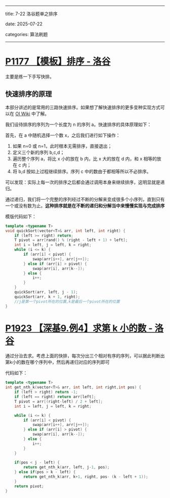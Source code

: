 
---

title: 7-22 洛谷题单之排序

date: 2025-07-22

categories: 算法刷题

---

# [P1177 【模板】排序 - 洛谷](https://www.luogu.com.cn/problem/P1177)

主要是练一下手写快排。
## 快速排序的原理

本部分讲述的是常用的三路快速排序。如果想了解快速排序的更多变种实现方式可以在 [OI Wiki](https://oi-wiki.org/basic/quick-sort/#%E6%97%B6%E9%97%B4%E5%A4%8D%E6%9D%82%E5%BA%A6) 中了解。

我们设待排序的序列为一个长度为 n 的序列 a。快速排序的具体原理如下：

首先，在 a 中随机选择一个数 x，之后我们进行如下操作：

1. 如果 n=0 或 n=1，此时根本无需排序，直接退出；
2. 定义三个新的序列 b,c,d；
3. 遍历整个序列 a，将比 x 小的放在 b 内，比 x 大的放在 d 内，和 x 相等的放在 c 内；
4. 将 b,d 按如上过程继续排序。序列 c 中的数由于都相等所以不必排序。

可以发现：实际上每一次的排序之后都会通过调用本身来继续排序，这明显就是递归。

通过递归，我们将一个完整的序列经过不断的分解来变成很多个小序列，直到只有一个或没有数为止。**这种排序就是在不断的递归和分解当中来慢慢实现与完成排序**

模版代码如下：
```cpp
template <typename T>
void quickSort(vector<T>& arr, int left, int right) {
    if (left >= right) return;
    T pivot = arr[rand() % (right - left + 1) + left];
    int i = left, j = left, k = right;
    while (i <= k) {
        if (arr[i] < pivot) {
            swap(arr[i++], arr[j++]);
        } else if (arr[i] > pivot) {
            swap(arr[i], arr[k--]);
        } else {
            i++;
        }
    }
    quickSort(arr, left, j - 1);
    quickSort(arr, k + 1, right);
	//j是第一个pivot所在的位置,k是最后一个pivot所在的位置
}
```
# [P1923 【深基9.例4】求第 k 小的数 - 洛谷](https://www.luogu.com.cn/problem/P1923)
通过分治去求。考虑上面的快排，每次分出三个相对有序的序列，可以据此判断出第k小的数在哪个序列中，然后再递归对应的序列即可

代码如下：
```cpp
template <typename T>
int get_nth_k(vector<T>& arr, int left, int right,int pos) {
    if (left > right) return -1;
    if (left == right) return arr[left];
    T pivot = arr[(right-left) / 2 + left];
    int i = left, j = left, k = right;

    while (i <= k) {
        if (arr[i] < pivot) {
            swap(arr[i++], arr[j++]);
        } else if (arr[i] > pivot) {
            swap(arr[i], arr[k--]);
        } else {
            i++;
        }
    }
    
    if(pos < j - left) {
        return get_nth_k(arr, left, j-1, pos);
    } else if(pos > k - left) {
        return get_nth_k(arr, k+1, right, pos- (k - left + 1));
    }
    return pivot;
}
```
